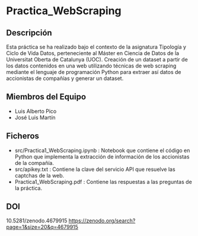 # Practica_WebScraping

## Descripción
Esta práctica se ha realizado bajo el contexto de la asignatura Tipología y Ciclo de Vida Datos, perteneciente al Máster en Ciencia de Datos de la Universitat Oberta de Catalunya (UOC). 
Creación de un dataset a partir de los datos contenidos en una web utilizando técnicas de web scraping mediante el lenguaje de programación Python para extraer así datos de accionistas de compañías y generar un dataset.

## Miembros del Equipo
* Luis Alberto Pico
* José Luis Martín

## Ficheros
* src/Practica1_WebScraping.ipynb : Notebook que contiene el código en Python que implementa la extracción de información de los accionistas de la compañía.
* src/apikey.txt : Contiene la clave del servicio API que resuelve las captchas de la web.
* Practica1_WebScraping.pdf : Contiene las respuestas a las preguntas de la práctica.

## DOI
10.5281/zenodo.4679915
https://zenodo.org/search?page=1&size=20&q=4679915
